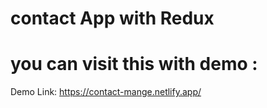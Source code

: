# contact App with Redux
# you can visit this with demo :
Demo Link: https://contact-mange.netlify.app/


